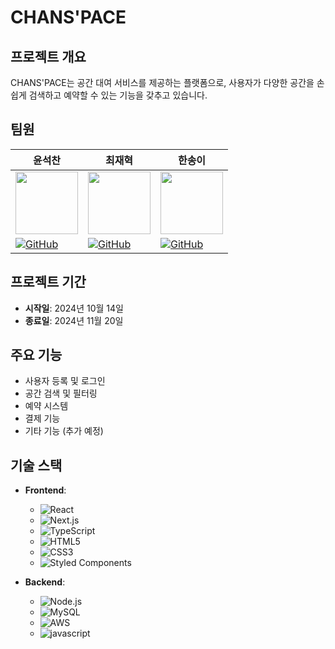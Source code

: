 # CHANS'PACE

## 프로젝트 개요
CHANS'PACE는 공간 대여 서비스를 제공하는 플랫폼으로, 사용자가 다양한 공간을 손쉽게 검색하고 예약할 수 있는 기능을 갖추고 있습니다.

## 팀원
| 윤석찬    | 최재혁    | 한송이    | 
|-----------|-----------|-----------| 
| <img src="https://github.com/user-attachments/assets/fe8aae5b-9175-4df3-b580-b561d292e0f9" width="100" height="100">| <img src="https://github.com/user-attachments/assets/9e33bcaf-a147-42f2-ac20-05969de65915" width="100" height="100"> | <img src="https://github.com/user-attachments/assets/b1b931ec-d5f4-44f4-80b0-3a7ffb3d2a78" width="100" height="100">
| [![GitHub](https://img.shields.io/badge/GitHub-윤석찬-181717?style=for-the-badge&logo=github&logoColor=white)](https://github.com/YoonSeokChan98) | [![GitHub](https://img.shields.io/badge/GitHub-최재혁-181717?style=for-the-badge&logo=github&logoColor=white)](https://github.com/scn2930) | [![GitHub](https://img.shields.io/badge/GitHub-한송이-181717?style=for-the-badge&logo=github&logoColor=white)](https://github.com/songyiiii) |

 
## 프로젝트 기간
- **시작일**: 2024년 10월 14일
- **종료일**: 2024년 11월 20일

## 주요 기능
- 사용자 등록 및 로그인
- 공간 검색 및 필터링
- 예약 시스템
- 결제 기능
- 기타 기능 (추가 예정)

## 기술 스택
- **Frontend**: 
  - ![React](https://img.shields.io/badge/React-61DAFB?style=for-the-badge&logo=react&logoColor=black)
  - ![Next.js](https://img.shields.io/badge/Next.js-000000?style=for-the-badge&logo=nextdotjs&logoColor=white)
  - ![TypeScript](https://img.shields.io/badge/TypeScript-007ACC?style=for-the-badge&logo=typescript&logoColor=white)
  - ![HTML5](https://img.shields.io/badge/HTML5-E34F26?style=for-the-badge&logo=html5&logoColor=white)
  - ![CSS3](https://img.shields.io/badge/CSS3-1572B6?style=for-the-badge&logo=css3&logoColor=white)
  - ![Styled Components](https://img.shields.io/badge/Styled%20Components-DB7093?style=for-the-badge&logo=styled-components&logoColor=white)

- **Backend**: 
  - ![Node.js](https://img.shields.io/badge/Node.js-339933?style=for-the-badge&logo=nodedotjs&logoColor=white)
  - ![MySQL](https://img.shields.io/badge/MySQL-00758F?style=for-the-badge&logo=mysql&logoColor=white)
  - ![AWS](https://img.shields.io/badge/AWS-232F3E?style=for-the-badge&logo=amazonaws&logoColor=white)
  - ![javascript](https://img.shields.io/badge/javascript-F7DF1E?style=for-the-badge&logo=javascript&logoColor=white)
